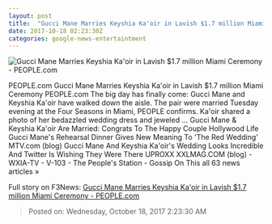 ```yaml
---
layout: post
title:  "Gucci Mane Marries Keyshia Ka'oir in Lavish $1.7 million Miami Ceremony - PEOPLE.com"
date: 2017-10-18 02:23:30Z
categories: google-news-entertaintment
---
```


![Gucci Mane Marries Keyshia Ka'oir in Lavish $1.7 million Miami Ceremony - PEOPLE.com](http://peopledotcom.files.wordpress.com/2017/09/gucci-mane-1.jpg?crop=0px%2C0px%2C1500px%2C787.5px&resize=1200%2C630)

PEOPLE.com Gucci Mane Marries Keyshia Ka'oir in Lavish $1.7 million Miami Ceremony PEOPLE.com The big day has finally come: Gucci Mane and Keyshia Ka'oir have walked down the aisle. The pair were married Tuesday evening at the Four Seasons in Miami, PEOPLE confirms. Ka'oir shared a photo of her bedazzled wedding dress and jeweled ... Gucci Mane & Keyshia Ka'oir Are Married: Congrats To The Happy Couple Hollywood Life Gucci Mane's Rehearsal Dinner Gives New Meaning To 'The Red Wedding' MTV.com (blog) Gucci Mane And Keyshia Ka'oir's Wedding Looks Incredible And Twitter Is Wishing They Were There UPROXX XXLMAG.COM (blog) - WXIA-TV - V-103 - The People's Station - Gossip On This all 63 news articles »


Full story on F3News: [Gucci Mane Marries Keyshia Ka'oir in Lavish $1.7 million Miami Ceremony - PEOPLE.com](http://www.f3nws.com/n/qsEkGC)

> Posted on: Wednesday, October 18, 2017 2:23:30 AM
